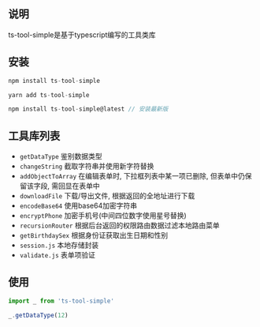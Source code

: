 
## 说明
ts-tool-simple是基于typescript编写的工具类库

## 安装
```js
npm install ts-tool-simple

yarn add ts-tool-simple

npm install ts-tool-simple@latest // 安装最新版
```

## 工具库列表
- `getDataType` 鉴别数据类型
- `changeString` 截取字符串并使用新字符替换
- `addObjectToArray` 在编辑表单时, 下拉框列表中某一项已删除, 但表单中仍保留该字段, 需回显在表单中
- `downloadFile` 下载/导出文件, 根据返回的全地址进行下载
- `encodeBase64` 使用base64加密字符串
- `encryptPhone` 加密手机号(中间四位数字使用星号替换)
- `recursionRouter` 根据后台返回的权限路由数据过滤本地路由菜单
- `getBirthdaySex` 根据身份证获取出生日期和性别
- `session.js` 本地存储封装
- `validate.js` 表单项验证

## 使用
```js
import _ from 'ts-tool-simple'

_.getDataType(12)
```